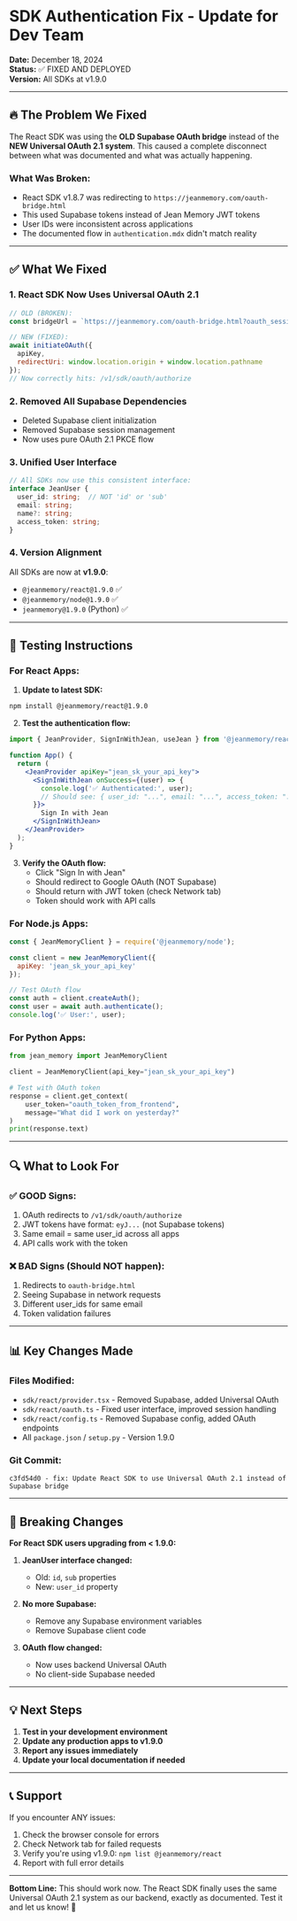 # SDK Authentication Fix - Update for Dev Team

**Date:** December 18, 2024  
**Status:** ✅ FIXED AND DEPLOYED  
**Version:** All SDKs at v1.9.0

---

## 🔥 The Problem We Fixed

The React SDK was using the **OLD Supabase OAuth bridge** instead of the **NEW Universal OAuth 2.1 system**. This caused a complete disconnect between what was documented and what was actually happening.

### What Was Broken:
- React SDK v1.8.7 was redirecting to `https://jeanmemory.com/oauth-bridge.html` 
- This used Supabase tokens instead of Jean Memory JWT tokens
- User IDs were inconsistent across applications
- The documented flow in `authentication.mdx` didn't match reality

---

## ✅ What We Fixed

### 1. **React SDK Now Uses Universal OAuth 2.1**
```javascript
// OLD (BROKEN):
const bridgeUrl = `https://jeanmemory.com/oauth-bridge.html?oauth_session=${sessionId}`;

// NEW (FIXED):
await initiateOAuth({ 
  apiKey,
  redirectUri: window.location.origin + window.location.pathname
});
// Now correctly hits: /v1/sdk/oauth/authorize
```

### 2. **Removed All Supabase Dependencies**
- Deleted Supabase client initialization
- Removed Supabase session management
- Now uses pure OAuth 2.1 PKCE flow

### 3. **Unified User Interface**
```typescript
// All SDKs now use this consistent interface:
interface JeanUser {
  user_id: string;  // NOT 'id' or 'sub'
  email: string;
  name?: string;
  access_token: string;
}
```

### 4. **Version Alignment**
All SDKs are now at **v1.9.0**:
- `@jeanmemory/react@1.9.0` ✅
- `@jeanmemory/node@1.9.0` ✅
- `jeanmemory@1.9.0` (Python) ✅

---

## 🧪 Testing Instructions

### For React Apps:

1. **Update to latest SDK:**
```bash
npm install @jeanmemory/react@1.9.0
```

2. **Test the authentication flow:**
```jsx
import { JeanProvider, SignInWithJean, useJean } from '@jeanmemory/react';

function App() {
  return (
    <JeanProvider apiKey="jean_sk_your_api_key">
      <SignInWithJean onSuccess={(user) => {
        console.log('✅ Authenticated:', user);
        // Should see: { user_id: "...", email: "...", access_token: "..." }
      }}>
        Sign In with Jean
      </SignInWithJean>
    </JeanProvider>
  );
}
```

3. **Verify the OAuth flow:**
   - Click "Sign In with Jean"
   - Should redirect to Google OAuth (NOT Supabase)
   - Should return with JWT token (check Network tab)
   - Token should work with API calls

### For Node.js Apps:

```javascript
const { JeanMemoryClient } = require('@jeanmemory/node');

const client = new JeanMemoryClient({ 
  apiKey: 'jean_sk_your_api_key' 
});

// Test OAuth flow
const auth = client.createAuth();
const user = await auth.authenticate();
console.log('✅ User:', user);
```

### For Python Apps:

```python
from jean_memory import JeanMemoryClient

client = JeanMemoryClient(api_key="jean_sk_your_api_key")

# Test with OAuth token
response = client.get_context(
    user_token="oauth_token_from_frontend",
    message="What did I work on yesterday?"
)
print(response.text)
```

---

## 🔍 What to Look For

### ✅ GOOD Signs:
1. OAuth redirects to `/v1/sdk/oauth/authorize`
2. JWT tokens have format: `eyJ...` (not Supabase tokens)
3. Same email = same user_id across all apps
4. API calls work with the token

### ❌ BAD Signs (Should NOT happen):
1. Redirects to `oauth-bridge.html`
2. Seeing Supabase in network requests
3. Different user_ids for same email
4. Token validation failures

---

## 📊 Key Changes Made

### Files Modified:
- `sdk/react/provider.tsx` - Removed Supabase, added Universal OAuth
- `sdk/react/oauth.ts` - Fixed user interface, improved session handling
- `sdk/react/config.ts` - Removed Supabase config, added OAuth endpoints
- All `package.json` / `setup.py` - Version 1.9.0

### Git Commit:
```
c3fd54d0 - fix: Update React SDK to use Universal OAuth 2.1 instead of Supabase bridge
```

---

## 🚨 Breaking Changes

**For React SDK users upgrading from < 1.9.0:**

1. **JeanUser interface changed:**
   - Old: `id`, `sub` properties
   - New: `user_id` property

2. **No more Supabase:**
   - Remove any Supabase environment variables
   - Remove Supabase client code

3. **OAuth flow changed:**
   - Now uses backend Universal OAuth
   - No client-side Supabase needed

---

## 💡 Next Steps

1. **Test in your development environment**
2. **Update any production apps to v1.9.0**
3. **Report any issues immediately**
4. **Update your local documentation if needed**

---

## 📞 Support

If you encounter ANY issues:
1. Check the browser console for errors
2. Check Network tab for failed requests
3. Verify you're using v1.9.0: `npm list @jeanmemory/react`
4. Report with full error details

---

**Bottom Line:** This should work now. The React SDK finally uses the same Universal OAuth 2.1 system as our backend, exactly as documented. Test it and let us know! 🚀